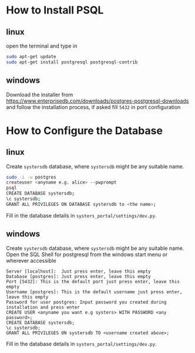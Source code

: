 # How to Install PSQL
## linux

open the terminal and type in
```bash
sudo apt-get update 
sudo apt-get install postgresql postgresql-contrib
```

## windows
Download the installer from 
    https://www.enterprisedb.com/downloads/postgres-postgresql-downloads
and follow the installation process, if asked fill `5432` in port configuration

# How to Configure the Database
## linux
Create `systersdb` database, where `systersdb` might be any suitable name.

```bash
sudo -i -u postgres
createuser <anyname e.g. alice> --pwprompt
psql
CREATE DATABASE systersdb;
\c systersdb;
GRANT ALL PRIVILEGES ON DATABASE systersdb to <the name>;
```

Fill in the database details in `systers_portal/settings/dev.py`.

## windows
Create `systersdb` database, where `systersdb` might be any suitable name.
Open the SQL Shell for postgresql from the windows start menu or wherever accessible

```
Server [localhost]:  Just press enter, leave this empty
Database [postgres]: Just press enter, leave this empty
Port [5432]: This is the default port just press enter, leave this empty
Username [postgres]: This is the default username just press enter, leave this empty
Password for user postgres: Input password you created during installation and press enter
CREATE USER <anyname you want e.g systers> WITH PASSWORD <any password>;
CREATE DATABASE systersdb;
\c systersdb;
GRANT ALL PRIVILEGES ON systersdb TO <username created above>;
```

Fill in the database details in `systers_portal/settings/dev.py`.
